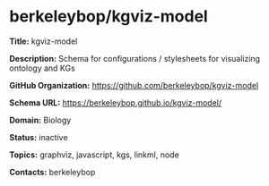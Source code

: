 # berkeleybop/kgviz-model

**Title:** kgviz-model

**Description:** Schema for configurations / stylesheets for visualizing ontology and KGs

**GitHub Organization:** https://github.com/berkeleybop/kgviz-model

**Schema URL:** https://berkeleybop.github.io/kgviz-model/



**Domain:** Biology

**Status:** inactive

**Topics:** graphviz, javascript, kgs, linkml, node

**Contacts:** berkeleybop